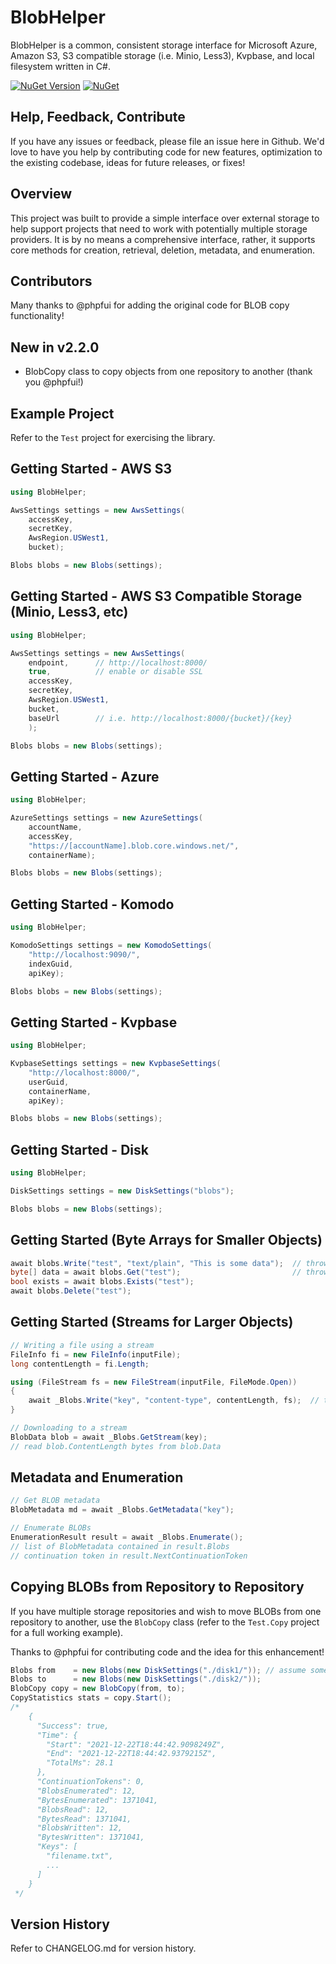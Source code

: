 # BlobHelper

BlobHelper is a common, consistent storage interface for Microsoft Azure, Amazon S3, S3 compatible storage (i.e. Minio, Less3), Kvpbase, and local filesystem written in C#.

[![NuGet Version](https://img.shields.io/nuget/v/BlobHelper.svg?style=flat)](https://www.nuget.org/packages/BlobHelper/) [![NuGet](https://img.shields.io/nuget/dt/BlobHelper.svg)](https://www.nuget.org/packages/BlobHelper) 

## Help, Feedback, Contribute

If you have any issues or feedback, please file an issue here in Github. We'd love to have you help by contributing code for new features, optimization to the existing codebase, ideas for future releases, or fixes!

## Overview

This project was built to provide a simple interface over external storage to help support projects that need to work with potentially multiple storage providers.  It is by no means a comprehensive interface, rather, it supports core methods for creation, retrieval, deletion, metadata, and enumeration.

## Contributors

Many thanks to @phpfui for adding the original code for BLOB copy functionality!

## New in v2.2.0

- BlobCopy class to copy objects from one repository to another (thank you @phpfui!)

## Example Project

Refer to the ```Test``` project for exercising the library.

## Getting Started - AWS S3
```csharp
using BlobHelper;

AwsSettings settings = new AwsSettings(
	accessKey, 
	secretKey, 
	AwsRegion.USWest1,
	bucket);

Blobs blobs = new Blobs(settings); 
```

## Getting Started - AWS S3 Compatible Storage (Minio, Less3, etc)
```csharp
using BlobHelper;

AwsSettings settings = new AwsSettings(
	endpoint,      // http://localhost:8000/
	true,          // enable or disable SSL
	accessKey, 
	secretKey, 
	AwsRegion.USWest1,
	bucket,
	baseUrl        // i.e. http://localhost:8000/{bucket}/{key}
	);

Blobs blobs = new Blobs(settings); 
```

## Getting Started - Azure
```csharp
using BlobHelper;

AzureSettings settings = new AzureSettings(
	accountName, 
	accessKey, 
	"https://[accountName].blob.core.windows.net/", 
	containerName);

Blobs blobs = new Blobs(settings); 
```

## Getting Started - Komodo
```csharp
using BlobHelper;

KomodoSettings settings = new KomodoSettings(
	"http://localhost:9090/", 
	indexGuid, 
	apiKey);

Blobs blobs = new Blobs(settings); 
```

## Getting Started - Kvpbase
```csharp
using BlobHelper;

KvpbaseSettings settings = new KvpbaseSettings(
	"http://localhost:8000/", 
	userGuid, 
	containerName, 
	apiKey);

Blobs blobs = new Blobs(settings); 
```

## Getting Started - Disk
```csharp
using BlobHelper;

DiskSettings settings = new DiskSettings("blobs"); 

Blobs blobs = new Blobs(settings);
```

## Getting Started (Byte Arrays for Smaller Objects)
```csharp
await blobs.Write("test", "text/plain", "This is some data");  // throws IOException
byte[] data = await blobs.Get("test");                         // throws IOException
bool exists = await blobs.Exists("test");
await blobs.Delete("test");
```

## Getting Started (Streams for Larger Objects)
```csharp
// Writing a file using a stream
FileInfo fi = new FileInfo(inputFile);
long contentLength = fi.Length;

using (FileStream fs = new FileStream(inputFile, FileMode.Open))
{
    await _Blobs.Write("key", "content-type", contentLength, fs);  // throws IOException
}

// Downloading to a stream
BlobData blob = await _Blobs.GetStream(key);
// read blob.ContentLength bytes from blob.Data
```

## Metadata and Enumeration
```csharp
// Get BLOB metadata
BlobMetadata md = await _Blobs.GetMetadata("key");

// Enumerate BLOBs
EnumerationResult result = await _Blobs.Enumerate();
// list of BlobMetadata contained in result.Blobs
// continuation token in result.NextContinuationToken
```

## Copying BLOBs from Repository to Repository

If you have multiple storage repositories and wish to move BLOBs from one repository to another, use the ```BlobCopy``` class (refer to the ```Test.Copy``` project for a full working example).

Thanks to @phpfui for contributing code and the idea for this enhancement!

```csharp
Blobs from    = new Blobs(new DiskSettings("./disk1/")); // assume some files are here
Blobs to      = new Blobs(new DiskSettings("./disk2/"));
BlobCopy copy = new BlobCopy(from, to);
CopyStatistics stats = copy.Start();
/*
	{
	  "Success": true,
	  "Time": {
	    "Start": "2021-12-22T18:44:42.9098249Z",
	    "End": "2021-12-22T18:44:42.9379215Z",
	    "TotalMs": 28.1
	  },
	  "ContinuationTokens": 0,
	  "BlobsEnumerated": 12,
	  "BytesEnumerated": 1371041,
	  "BlobsRead": 12,
	  "BytesRead": 1371041,
	  "BlobsWritten": 12,
	  "BytesWritten": 1371041,
	  "Keys": [
	    "filename.txt",
	    ...
	  ]
	}
 */
```

## Version History

Refer to CHANGELOG.md for version history.
